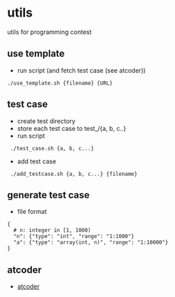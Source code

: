 # utils
utils for programming contest

## use template
 - run script (and fetch test case (see atcoder))
 ```
./use_template.sh {filename} {URL}
 ```

## test case
 - create test directory
 - store each test case to test\_/{a, b, c..}
 - run script
 ```
  ./test_case.sh {a, b, c...}
 ```

 - add test case
 ```
  ./add_testcase.sh {a, b, c...} {filename}
 ```

## generate test case
 - file format
 ```
 {
   # n: integer in [1, 1000)
   "n": {"type": "int", "range": "1:1000"}
   "a": {"type": "array(int, n)", "range": "1:10000"}
 }
 ```

## atcoder
 - [atcoder](atcoder/)
